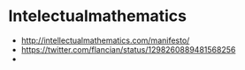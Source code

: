 # Intelectualmathematics
- http://intellectualmathematics.com/manifesto/
- https://twitter.com/flancian/status/1298260889481568256
- 
